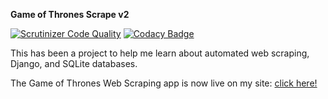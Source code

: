 **Game of Thrones Scrape v2**

[![Scrutinizer Code Quality](https://scrutinizer-ci.com/g/cjacobs27/gotscrapev2/badges/quality-score.png?b=master)](https://scrutinizer-ci.com/g/cjacobs27/gotscrapev2/?branch=master)
[![Codacy Badge](https://api.codacy.com/project/badge/Grade/32285230bd5743cf92657043245634aa)](https://www.codacy.com/app/cjacobs27/gotscrapev2?utm_source=github.com&amp;utm_medium=referral&amp;utm_content=cjacobs27/gotscrapev2&amp;utm_campaign=Badge_Grade)

This has been a project to help me learn about automated web scraping,
Django, and SQLite databases.

The Game of Thrones Web Scraping app is now live on my site: [click here!](http://chelseyjacobs.com)




